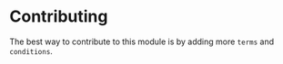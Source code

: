 # Contributing

The best way to contribute to this module is by adding
more `terms` and `conditions`.


